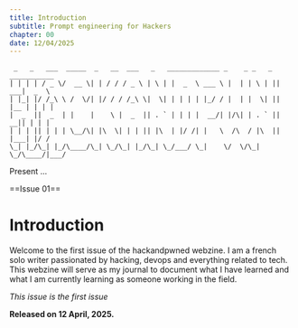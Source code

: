 ```yaml
---
title: Introduction 
subtitle: Prompt engineering for Hackers
chapter: 00
date: 12/04/2025
---
```


```ascii
 _   _   ___  _____  _   __  ___   _   _____________ _    _ _   _  ___________ 
| | | | / _ \/  __ \| | / / / _ \ | \ | |  _  \ ___ \ |  | | \ | ||  ___|  _  \
| |_| |/ /_\ \ /  \/| |/ / / /_\ \|  \| | | | | |_/ / |  | |  \| || |__ | | | |
|  _  ||  _  | |    |    \ |  _  || . ` | | | |  __/| |/\| | . ` ||  __|| | | |
| | | || | | | \__/\| |\  \| | | || |\  | |/ /| |   \  /\  / |\  || |___| |/ / 
\_| |_/\_| |_/\____/\_| \_/\_| |_/\_| \_/___/ \_|    \/  \/\_| \_/\____/|___/  
```                                                                               

Present ...

==Issue 01==

# Introduction

Welcome to the first issue of the hackandpwned webzine. I am a french solo writer passionated by hacking, devops and everything related to tech. This webzine will serve as my journal to document what I have learned and what I am currently learning as someone working in the field.

*This issue is the first issue*

**Released on 12 April, 2025.**

